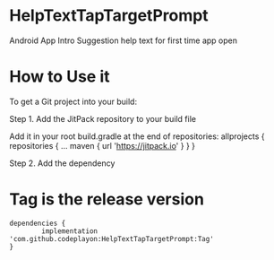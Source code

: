 # HelpTextTapTargetPrompt
Android App Intro Suggestion help text for first time app open 
# How to Use it 

To get a Git project into your build:

Step 1. Add the JitPack repository to your build file

Add it in your root build.gradle at the end of repositories:
	allprojects {
		repositories {
			...
			maven { url 'https://jitpack.io' }
		}
	}
  
  Step 2. Add the dependency
  # Tag is the release version 
  
  	dependencies {
	        implementation 'com.github.codeplayon:HelpTextTapTargetPrompt:Tag'
	}
